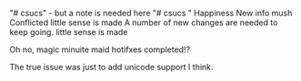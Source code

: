 "# csucs" - but a note is needed here
"# csucs " 
Happiness
New info
mush
Conflicted
little sense is made
A number of new changes are needed to keep going.
little sense is made


Oh no, magic minuite maid hotifxes completed!?

The true issue was just to add unicode support I think.